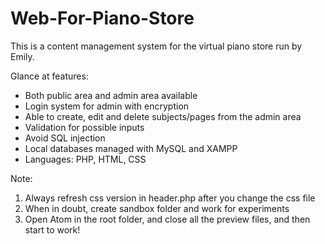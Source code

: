 # Web-For-Piano-Store
This is a content management system for the virtual piano store run by Emily.

Glance at features:  
* Both public area and admin area available
* Login system for admin with encryption
* Able to create, edit and delete subjects/pages from the admin area
* Validation for possible inputs
* Avoid SQL injection
* Local databases managed with MySQL and XAMPP
* Languages: PHP, HTML, CSS

Note:  
1. Always refresh css version in header.php after you change the css file</br>
2. When in doubt, create sandbox folder and work for experiments</br>
3. Open Atom in the root folder, and close all the preview files, and then start to work!</br>
